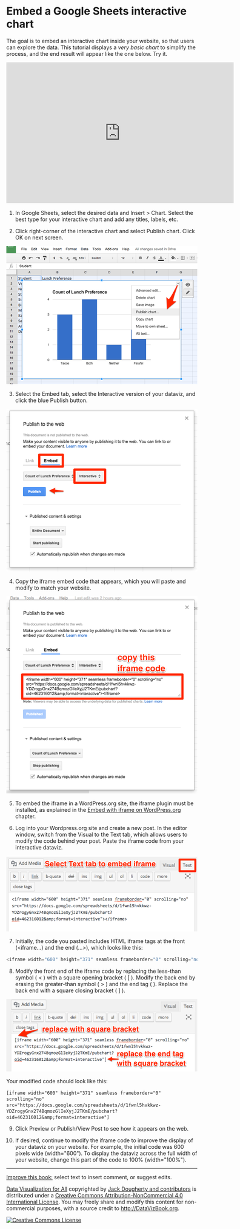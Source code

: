 # Embed a Google Sheets interactive chart

The goal is to embed an interactive chart inside your website, so that users can explore the data. This tutorial displays a *very basic chart* to simplify the process, and the end result will appear like the one below. Try it.

<iframe width="600" height="371" seamless frameborder="0" scrolling="no" src="https://docs.google.com/spreadsheets/d/1fwnl5hvkkwz-YDZrogyGnx274BqmozGlIeXyjJ2TKmE/pubchart?oid=462316012&amp;format=interactive"></iframe>

1) In Google Sheets, select the desired data and Insert > Chart. Select the best type for your interactive chart and add any titles, labels, etc.

2) Click right-corner of the interactive chart and select Publish chart. Click OK on next screen.

![](GoogleSheets-publish-chart.png)

3) Select the Embed tab, select the Interactive version of your dataviz, and click the blue Publish button.

![](GoogleSheets-embed-tab-publish-button.png)

4) Copy the iframe embed code that appears, which you will paste and modify to match your website.

![](GoogleSheets-copy-iframe-code.png)

5) To embed the iframe in a WordPress.org site, the iframe plugin must be installed, as explained in the [Embed with iframe on WordPress.org](embed/iframe-wordpress) chapter.

6) Log into your Wordpress.org site and create a new post. In the editor window, switch from the Visual to the Text tab, which allows users to modify the code behind your post. Paste the iframe code from your interactive dataviz.

![](WordPressOrg-text-tab-paste-iframe.png)

7) Initially, the code you pasted includes HTML iframe tags at the front (<iframe...) and the end (...></iframe>), which looks like this:

```javascript
<iframe width="600" height="371" seamless frameborder="0" scrolling="no" src="https://docs.google.com/spreadsheets/d/1fwnl5hvkkwz-YDZrogyGnx274BqmozGlIeXyjJ2TKmE/pubchart?oid=462316012&amp;format=interactive"></iframe>
```

8) Modify the front end of the iframe code by replacing the less-than symbol ( < ) with a square opening bracket ( [ ). Modify the back end by erasing the greater-than symbol ( > ) and the end tag ( </iframe> ). Replace the back end with a square closing bracket ( ] ).

![](WordPressOrg-replace-with-bracket.png)

Your modified code should look like this:
```
[iframe width="600" height="371" seamless frameborder="0" scrolling="no" src="https://docs.google.com/spreadsheets/d/1fwnl5hvkkwz-YDZrogyGnx274BqmozGlIeXyjJ2TKmE/pubchart?oid=462316012&amp;format=interactive"]
```

9) Click Preview or Publish/View Post to see how it appears on the web.

10) If desired, continue to modify the iframe code to improve the display of your dataviz on your website. For example, the initial code was 600 pixels wide (width="600"). To display the dataviz across the full width of your website, change this part of the code to 100% (width="100%").

---
[Improve this book:](gitbook/improve.md) select text to insert comment, or suggest edits.

[Data Visualization for All](http://datavizbook.org)
copyrighted by [Jack Dougherty and contributors](introduction/who.md)
is distributed under a [Creative Commons Attribution-NonCommercial 4.0 International License](http://creativecommons.org/licenses/by-nc/4.0).
You may freely share and modify this content for non-commercial purposes, with a source credit to http://DataVizBook.org.

<a rel="license" href="http://creativecommons.org/licenses/by-nc/4.0/"><img alt="Creative Commons License" style="border-width:0" src="https://i.creativecommons.org/l/by-nc/4.0/88x31.png" /></a>
